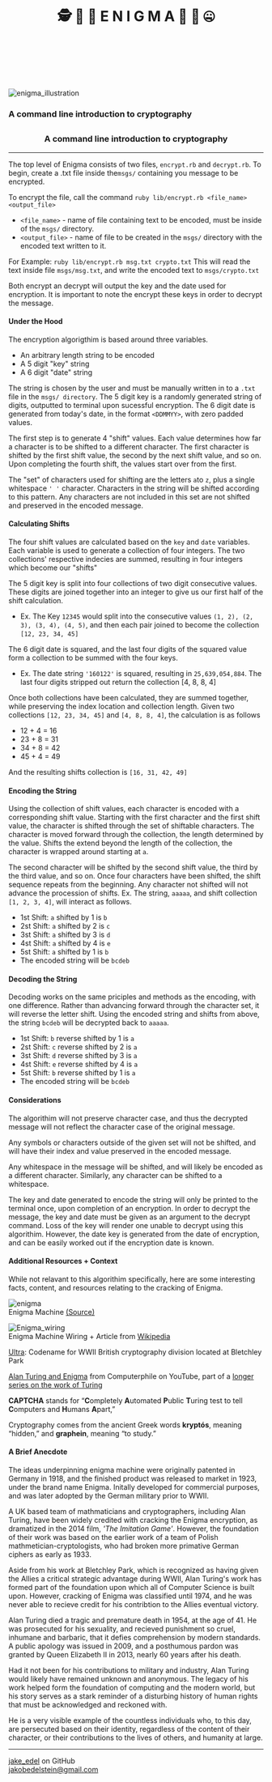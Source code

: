 
# <p align="center">🕵 💬 🔐 E N I G M A 🤫 📅 🤐</p><br><br>

<p align="center">
   
![enigma_illustration](https://user-images.githubusercontent.com/79817178/149669497-c1f34cce-2a41-42f7-9a6f-29178ec51ee4.jpg)</br>
  ### **A command line introduction to cryptography**
</p>


## <p style="text-align: center;"></p>
### <p style="text-align: center;">**A command line introduction to cryptography**</p>
---


The top level of Enigma consists of two files, `encrypt.rb` and `decrypt.rb`. To begin, create a .txt file inside the`msgs/` containing you message to be encrypted.

To encrypt the file, call the command `ruby lib/encrypt.rb <file_name> <output_file>`</br>
- `<file_name>` - name of file containing text to be encoded, must be inside of the `msgs/` directory.
- `<output_file>` - name of file to be created in the `msgs/` directory with the encoded text written to it.

For Example:  `ruby lib/encrypt.rb msg.txt crypto.txt` This will read the text inside file `msgs/msg.txt`, and write the encoded text to `msgs/crypto.txt`

Both encrypt an decrypt will output the key and the date used for encryption. It is important to note the encrypt these keys in order to decrypt the message.

#### Under the Hood

The encryption algorigthim is based around three variables.
- An arbitrary length string to be encoded
- A 5 digit "key" string
- A 6 digit "date" string

The string is chosen by the user and must be manually written in to a `.txt` file in the `msgs/ directory`. The 5 digit key is a randomly generated string of digits, outputted to terminal upon sucessful encryption. The 6 digit date is generated from today's date, in the format `<DDMMYY>`, with zero padded values.

The first step is to generate 4 "shift" values. Each value determines how far a character is to be shifted to a different character. The first character is shifted by the first shift value, the second by the next shift value, and so on. Upon completing the fourth shift, the values start over from the first.

The "set" of characters used for shifting are the letters `a`to `z`, plus a single whitespace `' '` character. Characters in the string will be shifted according to this pattern. Any characters are not included in this set are not shifted and preserved in the encoded message.

#### Calculating Shifts

The four shift values are calculated based on the `key` and `date` variables. Each variable is used to generate a collection of four integers. The two collections' respective indecies are summed, resulting in four integers which become our "shifts"

The 5 digit key is split into four collections of two digit consecutive values. These digits are joined together into an integer to give us our first half of the shift calculation.
- Ex. The Key `12345` would split into the consecutive values `(1, 2), (2, 3), (3, 4), (4, 5)`, and then each pair joined to become the collection `[12, 23, 34, 45]`

The 6 digit date is squared, and the last four digits of the squared value form a collection to be summed with the four keys.
- Ex. The date string `'160122'` is squared, resulting in `25,639,054,884`. The last four digits stripped out return the collection [4, 8, 8, 4]

Once both collections have been calculated, they are summed together, while preserving the index location and collection length. Given two collections `[12, 23, 34, 45]` and `[4, 8, 8, 4]`, the calculation is as follows
- 12 + 4 = 16
- 23 + 8 = 31
- 34 + 8 = 42
- 45 + 4 = 49

And the resulting shifts collection is `[16, 31, 42, 49]`

#### **Encoding the String**
Using the collection of shift values, each character is encoded with a corresponding shift value. Starting with the first character and the first shift value, the character is shifted through the set of shiftable characters. The character is moved forward through the collection, the length determined by the value. Shifts the extend beyond the length of the collection, the character is wrapped around starting at `a`.

The second character will be shifted by the second shift value, the third by the third value, and so on. Once four characters have been shifted, the shift sequence repeats from the beginning. Any character not shifted will not advance the procession of shifts.
Ex. The string, `aaaaa`, and shift collection `[1, 2, 3, 4]`, will interact as follows.
- 1st Shift: `a` shifted by 1 is `b`
- 2st Shift: `a` shifted by 2 is `c`
- 3st Shift: `a` shifted by 3 is `d`
- 4st Shift: `a` shifted by 4 is `e`
- 5st Shift: `a` shifted by 1 is `b`
- The encoded string will be `bcdeb`

#### **Decoding the String**
Decoding works on the same priciples and methods as the encoding, with one difference. Rather than advancing forward through the character set, it will reverse the letter shift. Using the encoded string and shifts from above, the string `bcdeb` will be decrypted back to `aaaaa`.
- 1st Shift: `b` reverse shifted by 1 is `a`
- 2st Shift: `c` reverse shifted by 2 is `a`
- 3st Shift: `d` reverse shifted by 3 is `a`
- 4st Shift: `e` reverse shifted by 4 is `a`
- 5st Shift: `b` reverse shifted by 1 is `a`
- The encoded string will be `bcdeb`

#### **Considerations**
The algorithim will not preserve character case, and thus the decrypted message will not reflect the character case of the original message.

Any symbols or characters outside of the given set will not be shifted, and will have their index and value preserved in the encoded message.

Any whitespace in the message will be shifted, and will likely be encoded as a different character. Similarly, any character can be shifted to a whitespace.

The key and date generated to encode the string will only be printed to the terminal once, upon completion of an encryption. In order to decrypt the message, the key and date must be given as an argument to the decrypt command. Loss of the key will render one unable to decrypt using this algorithim. However, the date key is generated from the date of encryption, and can be easily worked out if the encryption date is known.

#### **Additional Resources + Context**
While not relavant to this algorithim specifically, here are some interesting facts, content, and resources relating to the cracking of Enigma.

![enigma](https://user-images.githubusercontent.com/79817178/149668328-a58a9b0c-8307-47ec-88f3-74e1cd4d4847.jpg)</br>
Enigma Machine [(Source)](https://www.timesofisrael.com/enigma-code-machine-reveals-hebrew-secret/)

![Enigma_wiring](https://user-images.githubusercontent.com/79817178/149668364-80fc786a-7009-4dc3-b171-08fb32b11c52.png)</br>
Enigma Machine Wiring + Article from [Wikipedia](https://en.wikipedia.org/wiki/Enigma_machine)

[Ultra](https://en.wikipedia.org/wiki/Ultra): Codename for WWII British cryptography division located at Bletchley Park

[Alan Turing and Enigma](https://www.youtube.com/watch?v=d2NWPG2gB_A) from Computerphile on YouTube, part of a [longer series on the work of Turing](https://www.youtube.com/playlist?list=PLzH6n4zXuckodsatCTEuxaygCHizMS0_I)</br>

**CAPTCHA** stands for “**C**ompletely **A**utomated **P**ublic **T**uring test to tell **C**omputers and **H**umans **A**part,”

Cryptography comes from the ancient Greek words **kryptós**, meaning “hidden,” and **graphein**, meaning “to study.”

#### **A Brief Anecdote**

The ideas underpinning enigma machine were originally patented in Germany in 1918, and the finished product was released to market in 1923, under the brand name Enigma. Initally developed for commercial purposes, and was later adopted by the German military prior to WWII.

A UK based team of mathmaticians and cryptographers, including Alan Turing, have been widely credited with cracking the Enigma encryption, as dramatized in the 2014 film, *'The Imitation Game'*. However, the foundation of their work was based on the earlier work of a team of  Polish mathmetician-cryptologists, who had broken more primative German ciphers as early as 1933.

Aside from his work at Bletchley Park, which is recognized as having given the Allies a critical strategic advantage during WWII, Alan Turing's work has formed part of the foundation upon which all of Computer Science is built upon. However, cracking of Enigma was classified until 1974, and he was never able to recieve credit for his contribtion to the Allies eventual victory.

Alan Turing died a tragic and premature death in 1954, at the age of 41. He was prosecuted for his sexuality, and recieved punishment so cruel, inhumane and barbaric, that it defies comprehension by modern standards. A public apology was issued in 2009, and a posthumous pardon was granted by Queen Elizabeth II in 2013, nearly 60 years after his death.

Had it not been for his contributions to military and industry, Alan Turing would likely have remained unknown and anonymous. The legacy of his work helped form the foundation of computing and the modern world, but his story serves as a stark reminder of a disturbing history of human rights that must be acknowledged and reckoned with.

He is a very visible example of the countless individuals who, to this day, are persecuted based on their identity, regardless of the content of their character, or their contributions to the lives of others, and humanity at large.

---
[jake_edel](https://github.com/jake-edel) on GitHub</br>
<a href = "mailto: jakobedelstein@gmail.com">jakobedelstein@gmail.com</a>
